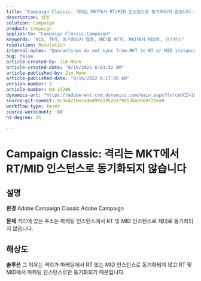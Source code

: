 ```yaml
---
title: "Campaign Classic: 격리는 MKT에서 RT/MID 인스턴스로 동기화되지 않습니다."
description: 설명
solution: Campaign
product: Campaign
applies-to: "Campaign Classic,Campaign"
keywords: "KCS, 격리, 동기화되지 않음, MKT를 RT로, MKT에서 MID로, 인스턴스"
resolution: Resolution
internal-notes: "Quarantines do not sync from MKT to RT or MID instances"
bug: false
article-created-by: Jim Menn
article-created-date: "9/16/2022 6:03:52 AM"
article-published-by: Jim Menn
article-published-date: "9/16/2022 6:17:08 AM"
version-number: 3
article-number: KA-15286
dynamics-url: "https://adobe-ent.crm.dynamics.com/main.aspx?forceUCI=1&pagetype=entityrecord&etn=knowledgearticle&id=64033d55-8535-ed11-9db1-0022480866ad"
source-git-commit: 0c3e421beca46d9fe1952b1f98538a50697216a0
workflow-type: tm+mt
source-wordcount: '88'
ht-degree: 3%

---
```


# Campaign Classic: 격리는 MKT에서 RT/MID 인스턴스로 동기화되지 않습니다

## 설명


<b>환경</b>
Adobe Campaign Classic Adobe Campaign

<b>문제</b>
격리에 있는 주소는 마케팅 인스턴스에서 RT 및 MID 인스턴스로 제대로 동기화되지 않습니다.


## 해상도


<b>솔루션</b>
그 이유는 격리가 마케팅에서 RT 또는 MID 인스턴스로 동기화되지 않고 RT 및 MID에서 마케팅 인스턴스로만 동기화되기 때문입니다.
